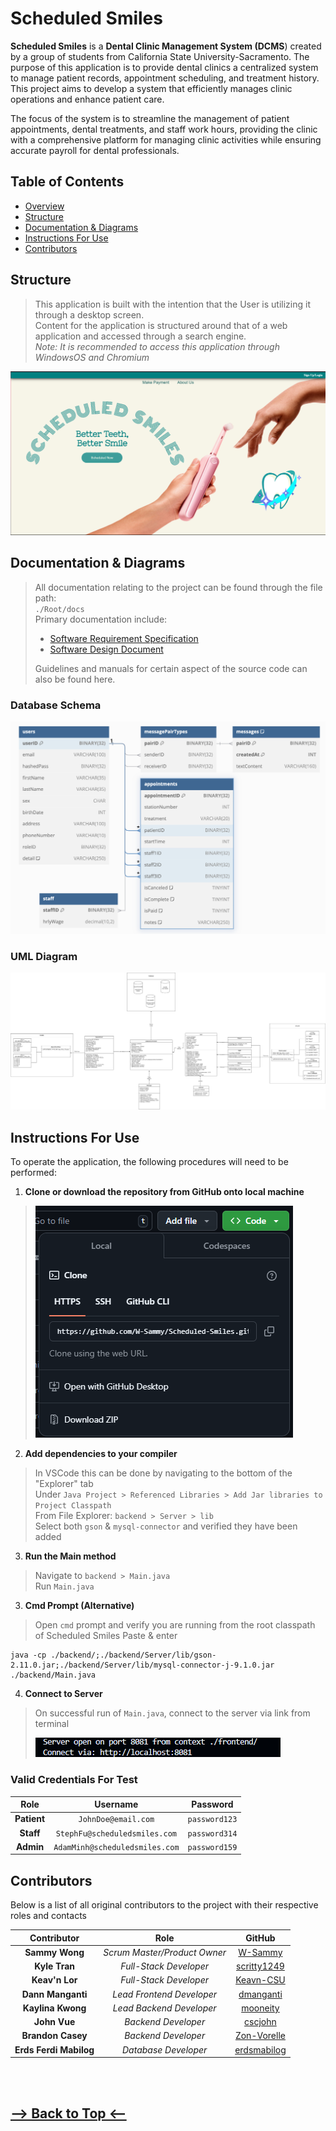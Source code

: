 
# <a id="overview"></a>**Scheduled Smiles**

**Scheduled Smiles** is a **Dental Clinic Management System (DCMS**) created by a group of students from California State University-Sacramento. The purpose of this application is to provide dental clinics a centralized system to manage patient records, appointment scheduling, and treatment history. This project aims to develop a system that efficiently manages clinic operations and enhance patient care. 

The focus of the system is to streamline the management of  patient appointments, dental treatments, and staff work hours, providing the clinic with a comprehensive platform for managing clinic activities while ensuring accurate payroll for dental professionals. 

## Table of Contents

 * <a href="#overview">Overview</a>
 * <a href="#structure">Structure</a>
 * <a href="#doc">Documentation & Diagrams</a>
 * <a href="#instruct">Instructions For Use</a>
 * <a href="#contributors">Contributors</a>

## <a id="structure"></a>**Structure**

> This application is built with the intention that the User is utilizing it through a desktop screen. <br>
> Content for the application is structured around that of a web application and accessed through a search engine. <br>
> *Note: It is recommended to access this application through WindowsOS and Chromium*

![Landing Page](/frontend/assets/LandingPageScreen.png)

## <a id="doc"></a>**Documentation & Diagrams**

> All documentation relating to the project can be found through the file path: </br>
> `./Root/docs`</br>
> Primary documentation include: 
> * <a href="/docs/Software Requirements Specifications.pdf">Software Requirement Specification</a>
> * <a href="/docs/Software Design Document.pdf">Software Design Document</a> </br>
> 
> Guidelines and manuals for certain aspect of the source code can also be found here. 

### Database Schema

![Database Schema](/frontend/assets/Database%20Schema.png)

### UML Diagram 

![UML Diagram](/frontend/assets/UML%20Diagram.drawio.png)

## <a id="instruct"></a>**Instructions For Use**

To operate the application, the following procedures will need to be performed: </br>

  1. **Clone or download the repository from GitHub onto local machine** </br>
>  ![Clone](/frontend/assets/CloneRepo.png)
>
  2. **Add dependencies to your compiler**

> In VSCode this can be done by navigating to the bottom of the "Explorer" tab  
> Under `Java Project > Referenced Libraries > Add Jar libraries to Project Classpath`  
> From File Explorer: `backend > Server > lib`  
> Select both `gson` & `mysql-connector` and verified they have been added

  3. **Run the Main method**
>
> Navigate to `backend > Main.java` </br>
> Run `Main.java`

  3. **Cmd Prompt (Alternative)**
> Open `cmd` prompt and verify you are running from the root classpath of Scheduled Smiles
> Paste & enter 
```
java -cp ./backend/;./backend/Server/lib/gson-2.11.0.jar;./backend/Server/lib/mysql-connector-j-9.1.0.jar ./backend/Main.java
```
  4. **Connect to Server**
>
> On successful run of `Main.java`, connect to the server via link from terminal 
>
> ![Successful Terminal Connection](/frontend/assets/TerminalConnection.png)


### Valid Credentials For Test 

| Role | Username | Password |
| :--: | :------: | :------: |
| **Patient** | ```JohnDoe@email.com``` | ```password123``` |
| **Staff** | ```StephFu@scheduledsmiles.com``` | ```password314``` |
| **Admin** | ```AdamMinh@scheduledsmiles.com``` | ```password159``` |

## <a id="contributors"></a>**Contributors**

Below is a list of all original contributors to the project with their respective roles and contacts

| Contributor | Role | GitHub |
| :-----------: | :---: | :--: |
| **Sammy Wong** | *Scrum Master/Product Owner* | [W-Sammy](https://github.com/W-Sammy)
| **Kyle Tran** | *Full-Stack Developer* | [scritty1249](https://kyle.bastionofsight.com)
| **Keav'n Lor** | *Full-Stack Developer* | [Keavn-CSU](https://github.com/Keavn-CSU)
| **Dann Manganti** | *Lead Frontend Developer* | [dmanganti](https://github.com/dmanganti)
| **Kaylina Kwong** | *Lead Backend Developer* | [mooneity](https://github.com/mooneity)
| **John Vue** | *Backend Developer* | [cscjohn](https://github.com/cscjohn)
| **Brandon Casey** | *Backend Developer* | [Zon-Vorelle](https://github.com/Zon-Vorelle)
| **Erds Ferdi Mabilog** | *Database Developer* | [erdsmabilog](https://github.com/erdsmabilog)

</br>
</br>
<h2><a href="#overview">--> Back to Top <--</a></h2>

